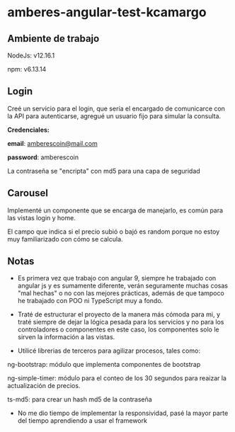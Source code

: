 # amberes-angular-test-kcamargo

## Ambiente de trabajo
NodeJs: v12.16.1

npm: v6.13.14

## Login
Creé un servicio para el login, que sería el encargado de comunicarce con la API para autenticarse, agregué un usuario fijo para simular la consulta.

**Credenciales:**

**email**: amberescoin@mail.com

**password**: amberescoin

La contraseña se "encripta" con md5 para una capa de seguridad

## Carousel
Implementé un componente que se encarga de manejarlo, es común para las vistas login y home.

El campo que indica si el precio subió o bajó es random porque no estoy muy familiarizado con cómo se calcula.

## Notas
* Es primera vez que trabajo con angular 9, siempre he trabajado con angular js y es sumamente diferente, verán seguramente muchas cosas "mal hechas" o no con las mejores prácticas, además de que tampoco he trabajado con POO ni TypeScript muy a fondo.

* Traté de estructurar el proyecto de la manera más cómoda para mi, y traté siempre de dejar la lógica pesada para los servicios y no para los controladores o componentes en este caso, los componentes solo le sirven la información a las vistas.

* Utilicé librerias de terceros para agilizar procesos, tales como: 

 ng-bootstrap: módulo que implementa componentes de bootstrap
 
 ng-simple-timer: módulo para el conteo de los 30 segundos para reaizar la actualización de precios.
 
 ts-md5: para crear un hash md5 de la contraseña
 
 * No me dio tiempo de implementar la responsividad, pasé la mayor parte del tiempo aprendiendo a usar el framework
 
